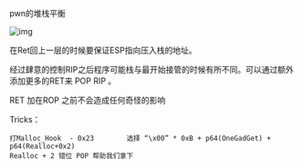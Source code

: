 pwn的堆栈平衡



![img](https://img2018.cnblogs.com/i-beta/1755571/202002/1755571-20200208190139044-1751628967.png)



在Ret回上一层的时候要保证ESP指向压入栈的地址。

经过肆意的控制RIP之后程序可能栈与最开始接管的时候有所不同。可以通过额外添加更多的RET来 POP RIP 。

RET 加在ROP 之前不会造成任何奇怪的影响

Tricks：

```
打Malloc_Hook  - 0x23        选择 “\x00” * 0xB + p64(OneGadGet) + p64(Realloc+0x2)
Realloc + 2 错位 POP 帮助我们拿下
```

